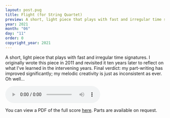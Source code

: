 ```yaml
---
layout: post.pug
title: Flight (for String Quartet)
preview: A short, light piece that plays with fast and irregular time signatures. I originally wrote this piece in 2011, and revisited it ten years later to reflect on what I&rsquo;ve learned in the intervening years
year: 2021
month: "06"
day: "11"
order: 0
copyright_year: 2021
---
```


A short, light piece that plays with fast and irregular time signatures. I originally wrote this piece in 2011 and revisited it ten years later to reflect on what I&rsquo;ve learned in the intervening years. Final verdict: my part-writing has improved significantly; my melodic creativity is just as inconsistent as ever. Oh well&hellip;

<audio controls="controls">
    <source type="audio/mp3" src="flight-for-string-quartet.mp3">
</audio>

You can view a PDF of the full score [here](flight-for-string-quartet.pdf). Parts are available on request.
